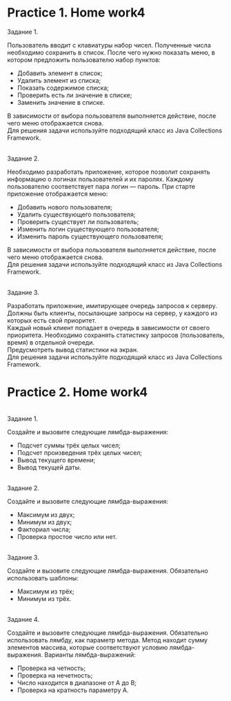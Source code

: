 # <b>Practice 1. Home work4</b>

Задание 1.<br>

Пользователь вводит с клавиатуры набор чисел. Полученные числа необходимо сохранить в список. После чего нужно показать меню, в котором предложить пользователю набор пунктов:
<ul>
<li>Добавить элемент в список;</li>
<li>Удалить элемент из списка;</li>
<li>Показать содержимое списка;</li>
<li>Проверить есть ли значение в списке;</li>
<li>Заменить значение в списке.</li>
</ul>
В зависимости от выбора пользователя выполняется действие, после чего меню отображается снова.<br>
Для решения задачи используйте подходящий класс из Java Collections Framework.<br>

<br>Задание 2.<br>

Необходимо разработать приложение, которое позволит сохранять информацию о логинах пользователей и их паролях. Каждому пользователю соответствует пара логин — пароль. При старте приложение отображается меню:
<ul>
<li>Добавить нового пользователя;</li>
<li>Удалить существующего пользователя;</li>
<li>Проверить существует ли пользователь;</li>
<li>Изменить логин существующего пользователя;</li>
<li>Изменить пароль существующего пользователя;</li>
</ul>
В зависимости от выбора пользователя выполняется действие, после чего меню отображается снова.<br>
Для решения задачи используйте подходящий класс из Java Collections Framework.<br>

<br>Задание 3.<br>

Разработать приложение, имитирующее очередь запросов к серверу. Должны быть клиенты, посылающие запросы на сервер, у каждого из которых есть свой приоритет.<br>
Каждый новый клиент попадает в очередь в зависимости от своего приоритета. Необходимо сохранять статистику запросов (пользователь, время) в отдельной очереди.<br>
Предусмотреть вывод статистики на экран.<br>
Для решения задачи используйте подходящий класс из Java Collections Framework.<br>


# <b>Practice 2. Home work4</b>

<br>Задание 1.<br>

Создайте и вызовите следующие лямбда-выражения:
<ul>
<li>Подсчет суммы трёх целых чисел;</li>
<li>Подсчет произведения трёх целых чисел;</li>
<li>Вывод текущего времени;</li>
<li>Вывод текущей даты.</li>
</ul>

<br>Задание 2.<br>

Создайте и вызовите следующие лямбда-выражения:
<ul>
<li>Максимум из двух;</li>
<li>Минимум из двух;</li>
<li>Факториал числа;</li>
<li>Проверка простое число или нет.</li>
</ul>

<br>Задание 3.<br>

Создайте и вызовите следующие лямбда-выражения. Обязательно использовать шаблоны:
<ul>
<li>Максимум из трёх;</li>
<li>Минимум из трёх.</li>
</ul>

<br>Задание 4.<br>

Создайте и вызовите следующие лямбда-выражения. Обязательно использовать лямбду, как параметр метода. Метод находит сумму элементов массива, которые соответствуют условию лямбда-выражения. Варианты лямбда-выражений:
<ul>
<li>Проверка на четность;</li>
<li>Проверка на нечетность;</li>
<li>Число находится в диапазоне от A до B;</li>
<li>Проверка на кратность параметру A.</li>
</ul>



